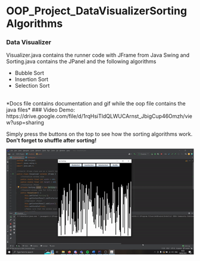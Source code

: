 # OOP_Project_DataVisualizerSortingAlgorithms
### Data Visualizer
Visualizer.java contains the runner code with JFrame from Java Swing and Sorting.java contains the JPanel and the following algorithms
* Bubble Sort
* Insertion Sort
* Selection Sort
<br>
*Docs file contains documentation and gif while the oop file contains the java files*
### Video Demo:
https://drive.google.com/file/d/1rqHsiTldQLWUCArnst_JbigCup46Omzh/view?usp=sharing

Simply press the buttons on the top to see how the sorting algorithms work. **Don't forget to shuffle after sorting!**

![](https://github.com/CH1MP5T0N/OOP_Project_DataVisualizerSortingAlgorithms/blob/main/docs/ezgif-2-fe44dc3d68.gif)
